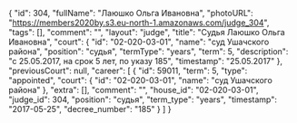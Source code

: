 {
    "id": 304,
    "fullName": "Лаюшко Ольга Ивановна",
    "photoURL": "https://members2020by.s3.eu-north-1.amazonaws.com/judge_304",
    "tags": [],
    "comment": "",
    "layout": "judge",
    "title": "Судья Лаюшко Ольга Ивановна",
    "court": {
        "id": "02-020-03-01",
        "name": "суд Ушачского района",
        "position": "судья",
        "termType": "years",
        "term": 5,
        "description": "c 25.05.2017, на срок 5 лет, по указу 185",
        "timestamp": "25.05.2017"
    },
    "previousCourt": null,
    "career": [
        {
            "id": 59011,
            "term": 5,
            "type": "appointed",
            "court": {
                "id": "02-020-03-01",
                "name": "суд Ушачского района"
            },
            "extra": [],
            "comment": "",
            "house_id": "02-020-03-01",
            "judge_id": 304,
            "position": "судья",
            "term_type": "years",
            "timestamp": "2017-05-25",
            "decree_number": "185"
        }
    ]
}